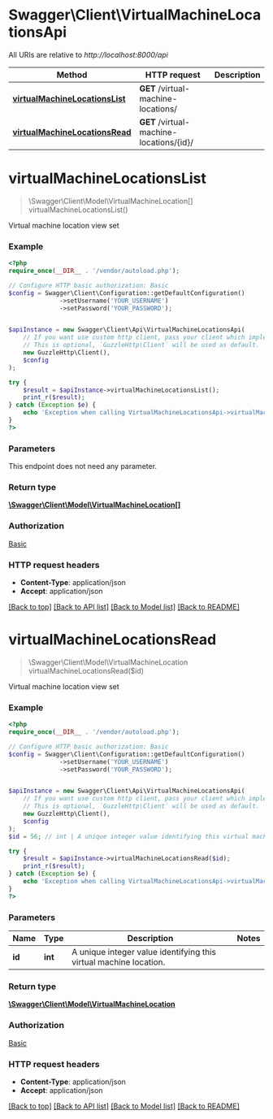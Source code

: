 # Swagger\Client\VirtualMachineLocationsApi

All URIs are relative to *http://localhost:8000/api*

Method | HTTP request | Description
------------- | ------------- | -------------
[**virtualMachineLocationsList**](VirtualMachineLocationsApi.md#virtualMachineLocationsList) | **GET** /virtual-machine-locations/ | 
[**virtualMachineLocationsRead**](VirtualMachineLocationsApi.md#virtualMachineLocationsRead) | **GET** /virtual-machine-locations/{id}/ | 


# **virtualMachineLocationsList**
> \Swagger\Client\Model\VirtualMachineLocation[] virtualMachineLocationsList()



Virtual machine location view set

### Example
```php
<?php
require_once(__DIR__ . '/vendor/autoload.php');

// Configure HTTP basic authorization: Basic
$config = Swagger\Client\Configuration::getDefaultConfiguration()
              ->setUsername('YOUR_USERNAME')
              ->setPassword('YOUR_PASSWORD');


$apiInstance = new Swagger\Client\Api\VirtualMachineLocationsApi(
    // If you want use custom http client, pass your client which implements `GuzzleHttp\ClientInterface`.
    // This is optional, `GuzzleHttp\Client` will be used as default.
    new GuzzleHttp\Client(),
    $config
);

try {
    $result = $apiInstance->virtualMachineLocationsList();
    print_r($result);
} catch (Exception $e) {
    echo 'Exception when calling VirtualMachineLocationsApi->virtualMachineLocationsList: ', $e->getMessage(), PHP_EOL;
}
?>
```

### Parameters
This endpoint does not need any parameter.

### Return type

[**\Swagger\Client\Model\VirtualMachineLocation[]**](../Model/VirtualMachineLocation.md)

### Authorization

[Basic](../../README.md#Basic)

### HTTP request headers

 - **Content-Type**: application/json
 - **Accept**: application/json

[[Back to top]](#) [[Back to API list]](../../README.md#documentation-for-api-endpoints) [[Back to Model list]](../../README.md#documentation-for-models) [[Back to README]](../../README.md)

# **virtualMachineLocationsRead**
> \Swagger\Client\Model\VirtualMachineLocation virtualMachineLocationsRead($id)



Virtual machine location view set

### Example
```php
<?php
require_once(__DIR__ . '/vendor/autoload.php');

// Configure HTTP basic authorization: Basic
$config = Swagger\Client\Configuration::getDefaultConfiguration()
              ->setUsername('YOUR_USERNAME')
              ->setPassword('YOUR_PASSWORD');


$apiInstance = new Swagger\Client\Api\VirtualMachineLocationsApi(
    // If you want use custom http client, pass your client which implements `GuzzleHttp\ClientInterface`.
    // This is optional, `GuzzleHttp\Client` will be used as default.
    new GuzzleHttp\Client(),
    $config
);
$id = 56; // int | A unique integer value identifying this virtual machine location.

try {
    $result = $apiInstance->virtualMachineLocationsRead($id);
    print_r($result);
} catch (Exception $e) {
    echo 'Exception when calling VirtualMachineLocationsApi->virtualMachineLocationsRead: ', $e->getMessage(), PHP_EOL;
}
?>
```

### Parameters

Name | Type | Description  | Notes
------------- | ------------- | ------------- | -------------
 **id** | **int**| A unique integer value identifying this virtual machine location. |

### Return type

[**\Swagger\Client\Model\VirtualMachineLocation**](../Model/VirtualMachineLocation.md)

### Authorization

[Basic](../../README.md#Basic)

### HTTP request headers

 - **Content-Type**: application/json
 - **Accept**: application/json

[[Back to top]](#) [[Back to API list]](../../README.md#documentation-for-api-endpoints) [[Back to Model list]](../../README.md#documentation-for-models) [[Back to README]](../../README.md)

